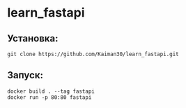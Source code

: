 # learn_fastapi 

## Установка:
```
git clone https://github.com/Kaiman30/learn_fastapi.git
```

## Запуск: 
```
docker build . --tag fastapi
docker run -p 80:80 fastapi
```
